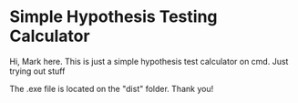 # Simple Hypothesis Testing Calculator

Hi, Mark here.
This is just a simple hypothesis test calculator on cmd.
Just trying out stuff

The .exe file is located on the "dist" folder.
Thank you!
